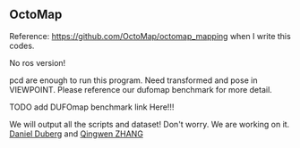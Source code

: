 OctoMap
---

Reference: https://github.com/OctoMap/octomap_mapping when I write this codes.

No ros version!

pcd are enough to run this program. Need transformed and pose in VIEWPOINT. Please reference our dufomap benchmark for more detail.

TODO add DUFOmap benchmark link Here!!!

We will output all the scripts and dataset! Don't worry. We are working on it. [Daniel Duberg](https://github.com/danielduberg) and [Qingwen ZHANG](https://kin-zhang.github.io/)
